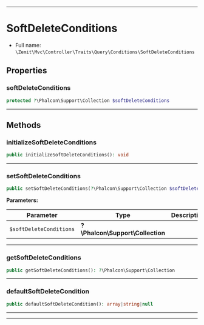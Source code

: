 ***

# SoftDeleteConditions





* Full name: `\Zemit\Mvc\Controller\Traits\Query\Conditions\SoftDeleteConditions`



## Properties


### softDeleteConditions



```php
protected ?\Phalcon\Support\Collection $softDeleteConditions
```






***

## Methods


### initializeSoftDeleteConditions



```php
public initializeSoftDeleteConditions(): void
```












***

### setSoftDeleteConditions



```php
public setSoftDeleteConditions(?\Phalcon\Support\Collection $softDeleteConditions): void
```








**Parameters:**

| Parameter | Type | Description |
|-----------|------|-------------|
| `$softDeleteConditions` | **?\Phalcon\Support\Collection** |  |





***

### getSoftDeleteConditions



```php
public getSoftDeleteConditions(): ?\Phalcon\Support\Collection
```












***

### defaultSoftDeleteCondition



```php
public defaultSoftDeleteCondition(): array|string|null
```












***

***

